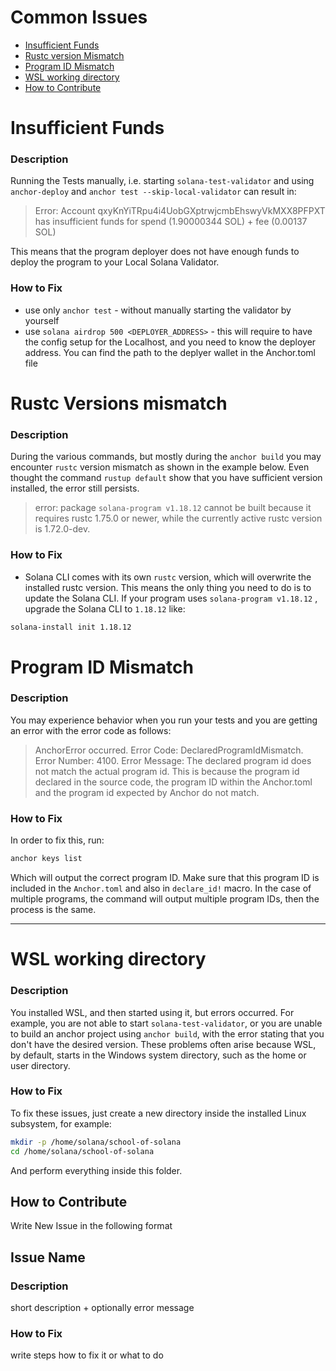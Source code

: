 # Common Issues
- [Insufficient Funds](#insufficient-funds)
- [Rustc version Mismatch](#rustc-versions-mismatch)
- [Program ID Mismatch](#program-id-mismatch)
- [WSL working directory](#wsl-working-directory)
- [How to Contribute](#how-to-contribute)


# Insufficient Funds
### Description
Running the Tests manually, i.e. starting `solana-test-validator` and using `anchor-deploy` and `anchor test --skip-local-validator` can result in:

>Error: Account qxyKnYiTRpu4i4UobGXptrwjcmbEhswyVkMXX8PFPXT has insufficient funds for spend (1.90000344 SOL) + fee (0.00137 SOL)

This means that the program deployer does not have enough funds to deploy the program to your Local Solana Validator.

### How to Fix
- use only `anchor test` - without manually starting the validator by yourself
- use `solana airdrop 500 <DEPLOYER_ADDRESS>` - this will require to have the config setup for the Localhost, and you need to know the deployer address. You can find the path to the deplyer wallet in the Anchor.toml file


# Rustc Versions mismatch
### Description
During the various commands, but mostly during the `anchor build` you may encounter `rustc` version mismatch as shown in the example below. Even thought the command `rustup default` show that you have sufficient version installed, the error still persists.

>error: package `solana-program v1.18.12` cannot be built because it requires rustc 1.75.0 or newer, while the currently active rustc version is 1.72.0-dev.

### How to Fix
- Solana CLI comes with its own `rustc` version, which will overwrite the installed rustc version. This means the only thing you need to do is to update the Solana CLI. If your program uses `solana-program v1.18.12` , upgrade the Solana CLI to `1.18.12` like:
```bash
solana-install init 1.18.12
```

# Program ID Mismatch
### Description
You may experience behavior when you run your tests and you are getting an error with the error code as follows:
>AnchorError occurred. Error Code: DeclaredProgramIdMismatch. Error Number: 4100. Error Message: The declared program id does not match the actual program id. This is because the program id declared in the source code, the program ID within the Anchor.toml and the program id expected by Anchor do not match.

### How to Fix
In order to fix this, run:
```bash
anchor keys list
```
Which will output the correct program ID. Make sure that this program ID is included in the `Anchor.toml` and also in `declare_id!` macro. In the case of multiple programs, the command will output multiple program IDs, then the process is the same.

---

# WSL working directory
### Description

You installed WSL, and then started using it, but errors occurred. For example, you are not able to start `solana-test-validator`, or you are unable to build an anchor project using `anchor build`, with the error stating that you don't have the desired version. These problems often arise because WSL, by default, starts in the Windows system directory, such as the home or user directory.

### How to Fix

To fix these issues, just create a new directory inside the installed Linux subsystem, for example:

```bash
mkdir -p /home/solana/school-of-solana
cd /home/solana/school-of-solana
```

And perform everything inside this folder.

## How to Contribute
Write New Issue in the following format

## Issue Name
### Description
short description + optionally error message
### How to Fix
write steps how to fix it or what to do
